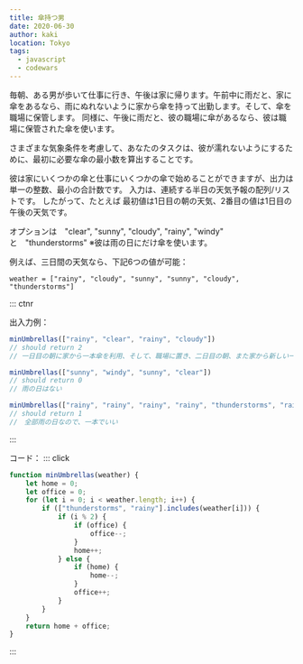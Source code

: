 ```yaml
---
title: 傘持つ男
date: 2020-06-30
author: kaki
location: Tokyo  
tags: 
  - javascript
  - codewars
---
```


毎朝、ある男が歩いて仕事に行き、午後は家に帰ります。午前中に雨だと、家に傘をあるなら、雨にぬれないように家から傘を持って出勤します。そして、傘を職場に保管します。 同様に、午後に雨だと、彼の職場に傘があるなら、彼は職場に保管された傘を使います。  

さまざまな気象条件を考慮して、あなたのタスクは、彼が濡れないようにするために、最初に必要な傘の最小数を算出することです。  

彼は家にいくつかの傘と仕事にいくつかの傘で始めることができますが、出力は単一の整数、最小の合計数です。 入力は、連続する半日の天気予報の配列/リストです。 したがって、たとえば 最初値は1日目の朝の天気、2番目の値は1日目の午後の天気です。

オプションは　"clear", "sunny", "cloudy", "rainy", "windy" と　"thunderstorms"  ※彼は雨の日にだけ傘を使います。

例えば、三日間の天気なら、下記6つの値が可能：

`weather = ["rainy", "cloudy", "sunny", "sunny", "cloudy", "thunderstorms"]`  

::: ctnr

出入力例：

``` js
minUmbrellas(["rainy", "clear", "rainy", "cloudy"])
// should return 2
// 一日目の朝に家から一本傘を利用、そして、職場に置き、二日目の朝、また家から新しい一本傘を利用する

minUmbrellas(["sunny", "windy", "sunny", "clear"])
// should return 0
// 雨の日はない

minUmbrellas(["rainy", "rainy", "rainy", "rainy", "thunderstorms", "rainy"])
// should return 1
//　全部雨の日なので、一本でいい
```

:::

コード：
::: click

```js
function minUmbrellas(weather) {
    let home = 0;
    let office = 0;
    for (let i = 0; i < weather.length; i++) {
        if (["thunderstorms", "rainy"].includes(weather[i])) {
            if (i % 2) {
                if (office) {
                    office--;
                }
                home++;
            } else {
                if (home) {
                    home--;
                }
                office++;
            }
        }
    }
    return home + office;
}
```

:::
